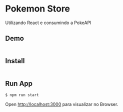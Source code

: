 # Pokemon Store

Utilizando React e consumindo a PokeAPI

## Demo

```

```

## Install

```

```

## Run App

```
$ npm run start
```

Open [http://localhost:3000](http://localhost:3000) para visualizar no Browser.
